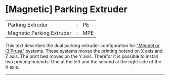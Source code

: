 # [Magnetic] Parking Extruder
<table>
  <tr><td>Parking Extruder</td><td>:</td><td>PE</td></tr>
  <tr><td>Magnetic Parking Extruder</td><td>:</td><td>MPE</td></tr>
</table>

This text describes the dual parking extruder configuration for <a href="https://reprap.org/wiki/Prusa_Mendel"> "Mendel or I3 Prusa"</a> systems. These systems moves the printing hotend on X axis and Z axis. The print bed moves on the Y axis. Therefor it is possible to install two printing hotends. One at the left and the second at the right side of the X axis.  
***

